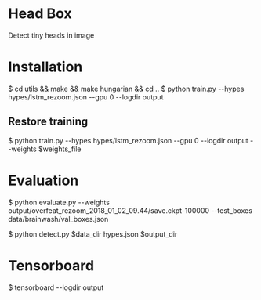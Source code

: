 # Head Box
Detect tiny heads in image

# Installation

$ cd utils  && make && make hungarian && cd ..
$ python train.py --hypes hypes/lstm_rezoom.json --gpu 0 --logdir output

## Restore training
$ python train.py --hypes hypes/lstm_rezoom.json --gpu 0 --logdir output --weights $weights_file

# Evaluation

$ python evaluate.py --weights output/overfeat_rezoom_2018_01_02_09.44/save.ckpt-100000 --test_boxes data/brainwash/val_boxes.json

$ python detect.py $data_dir hypes.json $output_dir

# Tensorboard

$ tensorboard --logdir output


